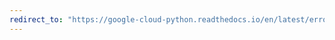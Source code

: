 ```yaml
---
redirect_to: "https://google-cloud-python.readthedocs.io/en/latest/error-reporting/changelog.html"
---
```

